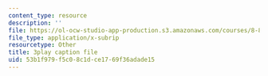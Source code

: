 ```yaml
---
content_type: resource
description: ''
file: https://ol-ocw-studio-app-production.s3.amazonaws.com/courses/8-821-string-theory-and-holographic-duality-fall-2014/53b1f979f5c08c1dce1769f36adade15_LTEtH1gzwoE.srt
file_type: application/x-subrip
resourcetype: Other
title: 3play caption file
uid: 53b1f979-f5c0-8c1d-ce17-69f36adade15
---
```

